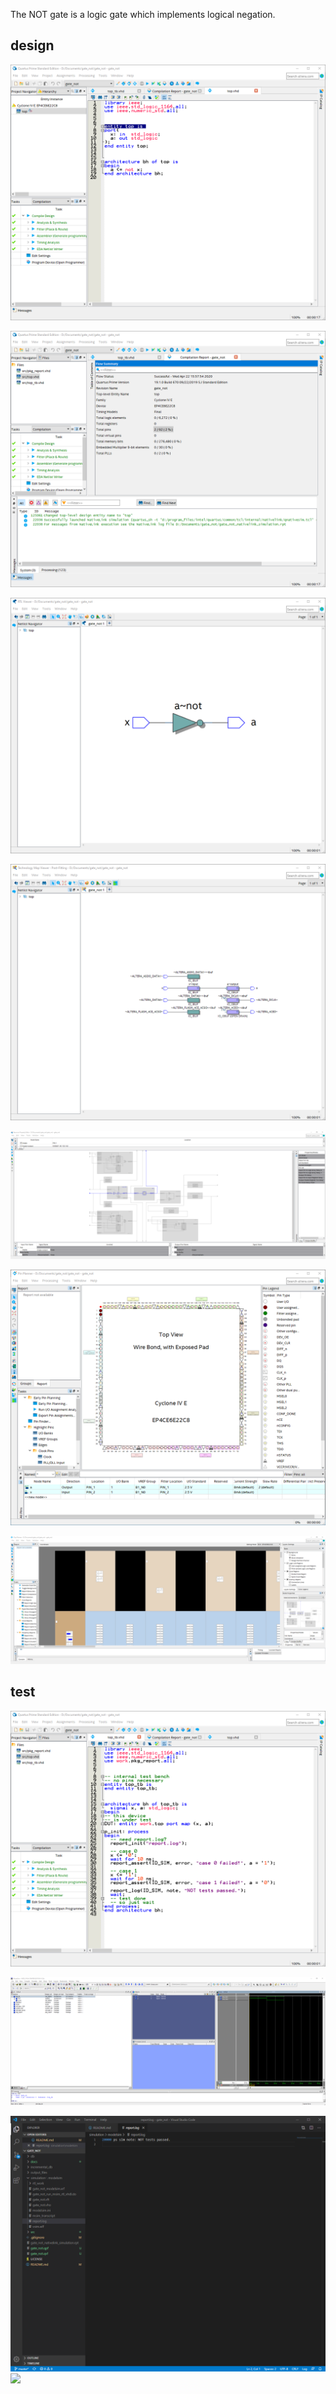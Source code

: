 The NOT gate is a logic gate which implements logical negation.


## design

![design-file](docs/design-file.png)

![compile-design](docs/compile-design.png)

![rtl](docs/rtl.png)

![technology-map](docs/technology-map.png)

![resource-properties](docs/resource-properties.png)

![pin-plan](docs/pin-plan.png)

![chip-plan](docs/chip-plan.png)


## test

![testbench-file](docs/testbench-file.png)

![simulation](docs/simulation.png)

![report](docs/report.png)
![](https://ga-beacon.deno.dev/G-G1E8HNDZYY:v51jklKGTLmC3LAZ4rJbIQ/github.com/moocf/gate_not.vhdl)
